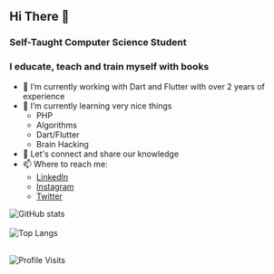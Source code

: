 
<!--
**MarceloJSCesar/MarceloJSCesar** is a ✨ _special_ ✨ repository because its `README.md` (this file) appears on your GitHub profile.

Here are some ideas to get you started:

- 🔭 I’m currently working on ...
- 🌱 I’m currently learning ...
- 👯 I’m looking to collaborate on ...
- 🤔 I’m looking for help with ...
- 💬 Ask me about ...
- 📫 How to reach me: ...
- 😄 Pronouns: ...
- ⚡ Fun fact: ...
-->

## Hi There 👋
### Self-Taught Computer Science Student

### I educate, teach and train myself with books

- 🔭 I’m currently working with Dart and Flutter with over 2 years of experience
- 🌱 I’m currently learning very nice things
  - PHP
  - Algorithms
  - Dart/Flutter
  - Brain Hacking
- 💬 Let's connect and share our knowledge
- 📫 Where to reach me: 
  - [LinkedIn](www.linkedin.com/in/marcelo-cesar-se)
  - [Instagram](https://www.instagram.com/d__jordan_/)
  - [Twitter](https://twitter.com/MarceloCesarSE) <br>
  

![GitHub stats](https://github-readme-stats.vercel.app/api?username=marcelojscesar&show_icons=true&theme=dracula&hide=prs,contribs) <br> <br>
![Top Langs](https://github-readme-stats.vercel.app/api/top-langs/?username=marcelojscesar&&layout=compact&hide=tex) <br> <br>

![Profile Visits](https://gpvc.arturio.dev/MarceloJSCesar)
